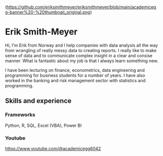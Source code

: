 (https://github.com/eriksmithmeyer/eriksmithmeyer/blob/main/academicegg-banner%20-%20thumbnail_original.png)

# Erik Smith-Meyer

Hi, I'm Erik from Norway and I help companies with data analysis all the way from wrangling of really messy data to creating reports. I really like to make sense of data and to communicate complex insight in a clear and consise manner. What is fantastic about my job is that I always learn something new.

I have been lecturing on finance, econometrics, data engineering and programming for business students for a number of years. I have also worked in the banking and risk management sector with statistics and programming.

## Skills and experience
### Frameworks
Python, R, SQL, Excel (VBA), Power BI

### Youtube
https://www.youtube.com/@academicegg6042






<!--
**eriksmithmeyer/eriksmithmeyer** is a ✨ _special_ ✨ repository because its `README.md` (this file) appears on your GitHub profile.

Here are some ideas to get you started:

- 🔭 I’m currently working on ...
- 🌱 I’m currently learning ...
- 👯 I’m looking to collaborate on ...
- 🤔 I’m looking for help with ...
- 💬 Ask me about ...
- 📫 How to reach me: ...
- 😄 Pronouns: ...
- ⚡ Fun fact: ...
-->
